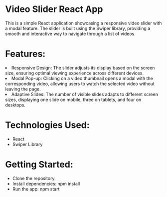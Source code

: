 <h1>Video Slider React App</h1>

This is a simple React application showcasing a responsive video slider with a modal feature. The slider is built using the Swiper library, providing a smooth and interactive way to navigate through a list of videos.

# Features:
<ul>
</ul>
<li>Responsive Design: The slider adjusts its display based on the screen size, ensuring optimal viewing experience across different devices.
</li>
<li>Modal Pop-up: Clicking on a video thumbnail opens a modal with the corresponding video, allowing users to watch the selected video without leaving the page.
</li>
<li>Adaptive Slides: The number of visible slides adapts to different screen sizes, displaying one slide on mobile, three on tablets, and four on desktops.</li>

# Technologies Used:
- React
- Swiper Library

# Getting Started:
- Clone the repository.
- Install dependencies: npm install
- Run the app: npm start